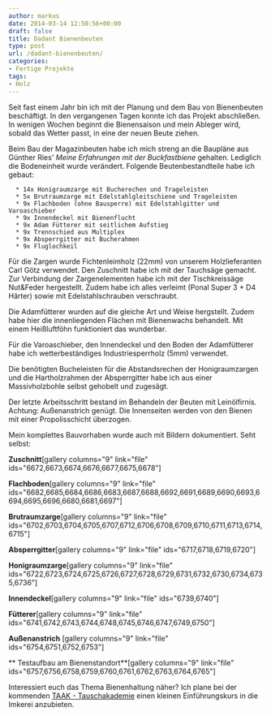 ```yaml
---
author: markus
date: 2014-03-14 12:50:56+00:00
draft: false
title: Dadant Bienenbeuten
type: post
url: /dadant-bienenbeuten/
categories:
- Fertige Projekte
tags:
- Holz
---
```


Seit fast einem Jahr bin ich mit der Planung und dem Bau von Bienenbeuten beschäftigt. In den vergangenen Tagen konnte ich das Projekt abschließen. In wenigen Wochen beginnt die Bienensaison und mein Ableger wird, sobald das Wetter passt, in eine der neuen Beute ziehen.

<!-- more -->

Beim Bau der Magazinbeuten habe ich mich streng an die Baupläne aus Günther Ries' _Meine Erfahrungen mit der Buckfastbiene_ gehalten. Lediglich die Bodeneinheit wurde verändert. Folgende Beutenbestandteile habe ich gebaut:



	  * 14x Honigraumzarge mit Bucherechen und Trageleisten
	  * 5x Brutraumzarge mit Edelstahlgleitschiene und Trageleisten
	  * 9x Flachboden (ohne Bausperre) mit Edelstahlgitter und Varoaschieber
	  * 9x Innendeckel mit Bienenflucht
	  * 9x Adam Fütterer mit seitlichem Aufstieg
	  * 9x Trennschied aus Multiplex
	  * 9x Absperrgitter mit Bucherahmen
	  * 9x Fluglochkeil

Für die Zargen wurde Fichtenleimholz (22mm) von unserem Holzlieferanten Carl Götz verwendet. Den Zuschnitt habe ich mit der Tauchsäge gemacht. Zur Verbindung der Zargenelementen habe ich mit der Tischkreissäge Nut&Feder hergestellt. Zudem habe ich alles verleimt (Ponal Super 3 + D4 Härter) sowie mit Edelstahlschrauben verschraubt.

Die Adamfütterer wurden auf die gleiche Art und Weise hergstellt. Zudem habe hier die innenliegenden Flächen mit Bienenwachs behandelt. Mit einem Heißluftföhn funktioniert das wunderbar.

Für die Varoaschieber, den Innendeckel und den Boden der Adamfütterer habe ich wetterbeständiges Industriesperrholz (5mm) verwendet.

Die benötigten Bucheleisten für die Abstandsrechen der Honigraumzargen und die Hartholzrahmen der Absperrgitter habe ich aus einer Massivholzbohle selbst gehobelt und zugesägt.

Der letzte Arbeitsschritt bestand im Behandeln der Beuten mit Leinölfirnis. Achtung: Außenanstrich genügt. Die Innenseiten werden von den Bienen mit einer Propolisschicht überzogen.

Mein komplettes Bauvorhaben wurde auch mit Bildern dokumentiert. Seht selbst:

**Zuschnitt**[gallery columns="9" link="file" ids="6672,6673,6674,6676,6677,6675,6678"]

**Flachboden**[gallery columns="9" link="file" ids="6682,6685,6684,6686,6683,6687,6688,6692,6691,6689,6690,6693,6694,6695,6696,6680,6681,6697"]

**Brutraumzarge**[gallery columns="9" link="file" ids="6702,6703,6704,6705,6707,6712,6706,6708,6709,6710,6711,6713,6714,6715"]

**Absperrgitter**[gallery columns="9" link="file" ids="6717,6718,6719,6720"]

**Honigraumzarge**[gallery columns="9" link="file" ids="6722,6723,6724,6725,6726,6727,6728,6729,6731,6732,6730,6734,6735,6736"]

**Innendeckel**[gallery columns="9" link="file" ids="6739,6740"]

**Fütterer**[gallery columns="9" link="file" ids="6741,6742,6743,6744,6748,6745,6746,6747,6749,6750"]

**Außenanstrich** [gallery columns="9" link="file" ids="6754,6751,6752,6753"]

** Testaufbau am Bienenstandort**[gallery columns="9" link="file" ids="6757,6756,6758,6759,6760,6761,6762,6763,6764,6765"]

Interessiert euch das Thema Bienenhaltung näher? Ich plane bei der kommenden [TAAK - Tauschakademie](https://www.taak-halle.de/) einen kleinen Einführungskurs in die Imkerei anzubieten.
